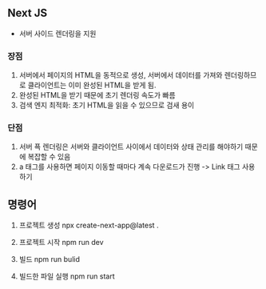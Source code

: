 ## Next JS
- 서버 사이드 렌더링을 지원 

### 장점
1. 서버에서 페이지의 HTML을 동적으로 생성, 서버에서 데이터를 가져와 렌더링하므로 클라이언트는 이미 완성된 HTML을 받게 됨.
2. 완성된 HTML을 받기 때문에 초기 렌더링 속도가 빠름
3. 검색 엔지 최적화: 초기 HTML을 읽을 수 있으므로 검새 용이

### 단점
1. 서버 픅 렌더링은 서버와 클라이언트 사이에서 데이터와 상태 관리를 해야하기 때문에 복잡할 수 있음
2. a 태그를 사용하면 페이지 이동할 때마다 계속 다운로드가 진행 -> Link 태그 사용하기

## 명령어
1. 프로젝트 생성
npx create-next-app@latest . 

2. 프로젝트 시작
npm run dev  

3. 빌드
npm run bulid

4. 빌드한 파일 실행
npm run start